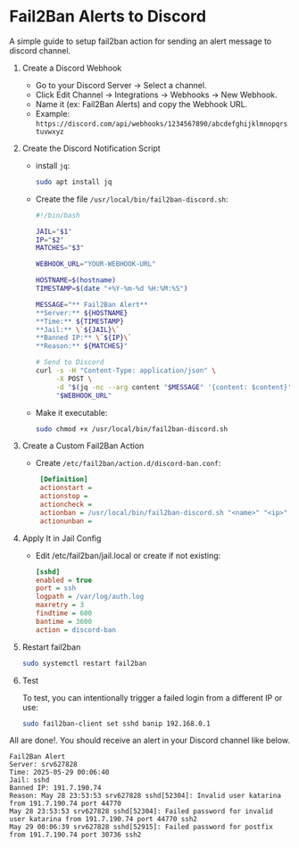 # Fail2Ban Alerts to Discord
A simple guide to setup fail2ban action for sending an alert message to discord channel.

1. Create a Discord Webhook
   - Go to your Discord Server → Select a channel.
   - Click Edit Channel → Integrations → Webhooks → New Webhook.
   - Name it (ex: Fail2Ban Alerts) and copy the Webhook URL.
   - Example: `https://discord.com/api/webhooks/1234567890/abcdefghijklmnopqrstuvwxyz`

2. Create the Discord Notification Script
   - install `jq`:
     ```bash
     sudo apt install jq
     ```
   - Create the file `/usr/local/bin/fail2ban-discord.sh`:
      ```bash
      #!/bin/bash
      
      JAIL="$1"
      IP="$2"
      MATCHES="$3"
      
      WEBHOOK_URL="YOUR-WEBHOOK-URL"
      
      HOSTNAME=$(hostname)
      TIMESTAMP=$(date "+%Y-%m-%d %H:%M:%S")
      
      MESSAGE="** Fail2Ban Alert**
      **Server:** ${HOSTNAME}
      **Time:** ${TIMESTAMP}
      **Jail:** \`${JAIL}\`
      **Banned IP:** \`${IP}\`
      **Reason:** ${MATCHES}"
      
      # Send to Discord
      curl -s -H "Content-Type: application/json" \
           -X POST \
           -d "$(jq -nc --arg content "$MESSAGE" '{content: $content}')" \
           "$WEBHOOK_URL"
      ```
    - Make it executable:
      ```bash
      sudo chmod +x /usr/local/bin/fail2ban-discord.sh
      ```
3. Create a Custom Fail2Ban Action
   - Create `/etc/fail2ban/action.d/discord-ban.conf`:
     ```ini
      [Definition]
      actionstart =
      actionstop =
      actioncheck =
      actionban = /usr/local/bin/fail2ban-discord.sh "<name>" "<ip>" "<matches>"
      actionunban =
     ```
    
4. Apply It in Jail Config
   - Edit /etc/fail2ban/jail.local or create if not existing:
      ```ini
      [sshd]
      enabled = true
      port = ssh
      logpath = /var/log/auth.log
      maxretry = 3
      findtime = 600
      bantime = 3600
      action = discord-ban
      ```
5. Restart fail2ban
     ```bash
     sudo systemctl restart fail2ban
     ```

6. Test

     To test, you can intentionally trigger a failed login from a different IP or use:
     ```bash
     sudo fail2ban-client set sshd banip 192.168.0.1
     ```

All are done!. You should receive an alert in your Discord channel like below.

```text
Fail2Ban Alert
Server: srv627828
Time: 2025-05-29 00:06:40
Jail: sshd
Banned IP: 191.7.190.74
Reason: May 28 23:53:53 srv627828 sshd[52304]: Invalid user katarina from 191.7.190.74 port 44770
May 28 23:53:53 srv627828 sshd[52304]: Failed password for invalid user katarina from 191.7.190.74 port 44770 ssh2
May 29 00:06:39 srv627828 sshd[52915]: Failed password for postfix from 191.7.190.74 port 30736 ssh2
```
